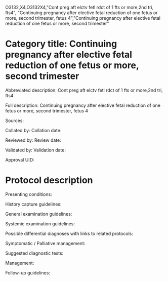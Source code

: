 O3132,X4,O3132X4,"Cont preg aft elctv fetl rdct of 1 fts or more,2nd tri, fts4", "Continuing pregnancy after elective fetal reduction of one fetus or more, second trimester, fetus 4","Continuing pregnancy after elective fetal reduction of one fetus or more, second trimester"
# Category title: Continuing pregnancy after elective fetal reduction of one fetus or more, second trimester

Abbreviated description: Cont preg aft elctv fetl rdct of 1 fts or more,2nd tri, fts4

Full description: Continuing pregnancy after elective fetal reduction of one fetus or more, second trimester, fetus 4

Sources:

Collated by:
Collation date:

Reviewed by:
Review date:

Validated by:
Validation date:

Approval UID:

# Protocol description

Presenting conditions:

History capture guidelines:

General examination guidelines:

Systemic examination guidelines:

Possible differential diagnoses with links to related protocols:

Symptomatic / Palliative management:

Suggested diagnostic tests:

Management:

Follow-up guidelines:
